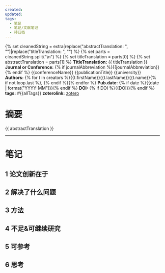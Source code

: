 ```yaml
---
created: 
updated: 
tags:
  - 笔记
  - 笔记/文献笔记
  - 待归档
---
```

{% set cleanedString = extra|replace("abstractTranslation: ", "")|replace("titleTranslation: ", "") %}
{% set parts = cleanedString.split("\n") %}
{% set titleTranslation = parts[0] %}
{% set abstractTranslation = parts[1] %}
**TitleTranslation:**  {{ titleTranslation }}
**Journal or Conference:**  {% if journalAbbreviation %}{{journalAbbreviation}}{% endif %} {{conferenceName}} {{publicationTitle}} {{university}}
**Authors:**  {% for t in creators %}{{t.firstName}}{{t.lastName}}{{t.name}}{% if not loop.last %}, {% endif %}{% endfor %}
**Pub.date:**  {% if date %}{{date | format("YYYY-MM")}}{% endif %}
**DOI:**  {% if DOI %}{{DOI}}{% endif %}
**tags:** #{{allTags}}
**zoterolink:**  [zotero]({{select}})

# 摘要

{{ abstractTranslation }}







***

# 笔记

## 1 论文创新在于

## 2 解决了什么问题

## 3 方法

## 4 不足&可继续研究

## 5 可参考

## 6 思考
